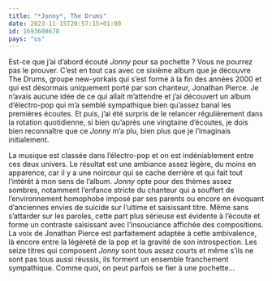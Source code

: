 ```yaml
---
title: "*Jonny*, The Drums"
date: 2023-11-15T20:57:15+01:00
id: 1693608678 
pays: "us"
---
```


Est-ce que j’ai d’abord écouté *Jonny* pour sa pochette ? Vous ne pourrez pas le prouver. C’est en tout cas avec ce sixième album que je découvre The Drums, groupe new-yorkais qui s’est formé à la fin des années 2000 et qui est désormais uniquement porté par son chanteur, Jonathan Pierce. Je n’avais aucune idée de ce qui allait m’attendre et j’ai découvert un album d’électro-pop qui m’a semblé sympathique bien qu’assez banal les premières écoutes. Et puis, j’ai été surpris de le relancer régulièrement dans la rotation quotidienne, si bien qu’après une vingtaine d’écoutes, je dois bien reconnaître que ce *Jonny* m’a plu, bien plus que je l’imaginais initialement.

La musique est classée dans l’électro-pop et on est indéniablement entre ces deux univers. Le résultat est une ambiance assez légère, du moins en apparence, car il y a une noirceur qui se cache derrière et qui fait tout l’intérêt à mon sens de l’album. *Jonny* opte pour des thèmes assez sombres, notamment l’enfance stricte du chanteur qui a souffert de l’environnement homophobe imposé par ses parents ou encore en évoquant d’anciennes envies de suicide sur l’ultime et saisissant titre. Même sans s’attarder sur les paroles, cette part plus sérieuse est évidente à l’écoute et forme un contraste saisissant avec l’insouciance affichée des compositions. La voix de Jonathan Pierce est parfaitement adaptée à cette ambivalence, là encore entre la légèreté de la pop et la gravité de son introspection. Les seize titres qui composent *Jonny* sont tous assez courts et même s’ils ne sont pas tous aussi réussis, ils forment un ensemble franchement sympathique. Comme quoi, on peut parfois se fier à une pochette…
